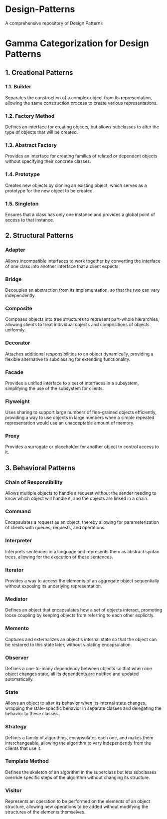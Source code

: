 # Design-Patterns
A comprehensive repository of Design Patterns 

# Gamma Categorization for Design Patterns

## 1. Creational Patterns

  ### 1.1. Builder
  Separates the construction of a complex object from its representation, allowing the same construction process to create various representations.
  
  ### 1.2. Factory Method
  Defines an interface for creating objects, but allows subclasses to alter the type of objects that will be created.
  
  ### 1.3. Abstract Factory
  Provides an interface for creating families of related or dependent objects without specifying their concrete classes.

  ### 1.4. Prototype
  Creates new objects by cloning an existing object, which serves as a prototype for the new object to be created.
  
  ### 1.5. Singleton
  Ensures that a class has only one instance and provides a global point of access to that instance.

## 2. Structural Patterns

  ### Adapter
  Allows incompatible interfaces to work together by converting the interface of one class into another interface that a client expects.
  
  ### Bridge
  Decouples an abstraction from its implementation, so that the two can vary independently.
  
  ### Composite
  Composes objects into tree structures to represent part-whole hierarchies, allowing clients to treat individual objects and compositions of objects uniformly.
  
  ### Decorator
  Attaches additional responsibilities to an object dynamically, providing a flexible alternative to subclassing for extending functionality.
  
  ### Facade
  Provides a unified interface to a set of interfaces in a subsystem, simplifying the use of the subsystem for clients.
  
  ### Flyweight
  Uses sharing to support large numbers of fine-grained objects efficiently, providing a way to use objects in large numbers when a simple repeated representation would use an unacceptable amount of memory.
  
  ### Proxy
  Provides a surrogate or placeholder for another object to control access to it.

## 3. Behavioral Patterns

  ### Chain of Responsibility
  Allows multiple objects to handle a request without the sender needing to know which object will handle it, and the objects are linked in a chain.
  
  ### Command
  Encapsulates a request as an object, thereby allowing for parameterization of clients with queues, requests, and operations.
  
  ### Interpreter
  Interprets sentences in a language and represents them as abstract syntax trees, allowing for the execution of these sentences.
  
  ### Iterator
  Provides a way to access the elements of an aggregate object sequentially without exposing its underlying representation.
  
  ### Mediator
  Defines an object that encapsulates how a set of objects interact, promoting loose coupling by keeping objects from referring to each other explicitly.
  
  ### Memento
  Captures and externalizes an object's internal state so that the object can be restored to this state later, without violating encapsulation.
  
  ### Observer
  Defines a one-to-many dependency between objects so that when one object changes state, all its dependents are notified and updated automatically.
  
  ### State
  Allows an object to alter its behavior when its internal state changes, wrapping the state-specific behavior in separate classes and delegating the behavior to these classes.
  
  ### Strategy
  Defines a family of algorithms, encapsulates each one, and makes them interchangeable, allowing the algorithm to vary independently from the clients that use it.

### Template Method
Defines the skeleton of an algorithm in the superclass but lets subclasses override specific steps of the algorithm without changing its structure.

### Visitor
Represents an operation to be performed on the elements of an object structure, allowing new operations to be added without modifying the structures of the elements themselves.
